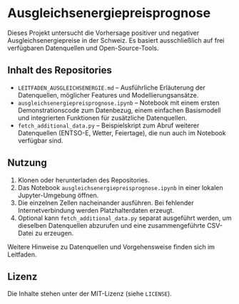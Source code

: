 # Ausgleichsenergiepreisprognose

Dieses Projekt untersucht die Vorhersage positiver und negativer Ausgleichsenergiepreise in der Schweiz. Es basiert ausschließlich auf frei verfügbaren Datenquellen und Open-Source-Tools.

## Inhalt des Repositories

- `LEITFADEN_AUSGLEICHSENERGIE.md` – Ausführliche Erläuterung der Datenquellen, möglicher Features und Modellierungsansätze.
- `ausgleichsenergiepreisprognose.ipynb` – Notebook mit einem ersten Demonstrationscode zum Datenbezug, einem einfachen Basismodell und integrierten Funktionen für zusätzliche Datenquellen.
- `fetch_additional_data.py` – Beispielskript zum Abruf weiterer Datenquellen (ENTSO-E, Wetter, Feiertage), die nun auch im Notebook verfügbar sind.

## Nutzung

1. Klonen oder herunterladen des Repositories.
2. Das Notebook `ausgleichsenergiepreisprognose.ipynb` in einer lokalen Jupyter-Umgebung öffnen.
3. Die einzelnen Zellen nacheinander ausführen. Bei fehlender Internetverbindung werden Platzhalterdaten erzeugt.
4. Optional kann `fetch_additional_data.py` separat ausgeführt werden, um dieselben Datenquellen abzurufen und eine zusammengeführte CSV-Datei zu erzeugen.

Weitere Hinweise zu Datenquellen und Vorgehensweise finden sich im Leitfaden.

## Lizenz

Die Inhalte stehen unter der MIT-Lizenz (siehe `LICENSE`).
